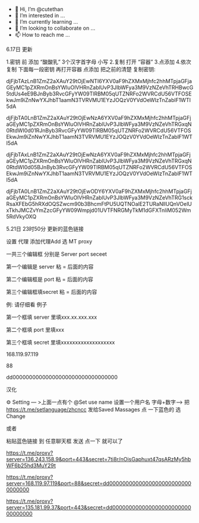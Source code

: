 - 👋 Hi, I’m @cutethan
- 👀 I’m interested in ...
- 🌱 I’m currently learning ...
- 💞️ I’m looking to collaborate on ...
- 📫 How to reach me ...

<!---
cutethan/cutethan is a ✨ special ✨ repository because its `README.md` (this file) appears on your GitHub profile.
You can click the Preview link to take a look at your changes.
--->

6.17日 更新

1.密钥 前 添加 “酸酸乳” 3个汉字首字母 小写 
2.复制 打开 “容器”
3.点添加
4.依次 复制 下面每一段密钥 再打开容器  点添加 把之前的清楚
复制密钥:

djFjbTAzLnB1ZmZ2aXAuY29tOjEwNTI6YXV0aF9hZXMxMjhfc2hhMTpjaGFjaGEyMC1pZXRmOnBsYWluOlVHRnZablUvP3JlbWFya3M9VzNZeVhTRHBwcG5tdUs4eE9BJnByb3RvcGFyYW09TlRBM05qUTZNRFo2WVRCdU56VTFOSEkwJm9iZnNwYXJhbT1aamN3TVRVMU1EYzJOQzV0YVdOeWIzTnZablF1WTI5dA


djFjbTA0LnB1ZmZ2aXAuY29tOjEwNzA6YXV0aF9hZXMxMjhfc2hhMTpjaGFjaGEyMC1pZXRmOnBsYWluOlVHRnZablUvP3JlbWFya3M9VzNZeVhTRGxqN0RtdWI0d01RJnByb3RvcGFyYW09TlRBM05qUTZNRFo2WVRCdU56VTFOSEkwJm9iZnNwYXJhbT1aamN3TVRVMU1EYzJOQzV0YVdOeWIzTnZablF1WTI5dA

djFjbTAxLnB1ZmZ2aXAuY29tOjEwNzA6YXV0aF9hZXMxMjhfc2hhMTpjaGFjaGEyMC1pZXRmOnBsYWluOlVHRnZablUvP3JlbWFya3M9VzNZeVhTRGxqN0RtdWI0d05BJnByb3RvcGFyYW09TlRBM05qUTZNRFo2WVRCdU56VTFOSEkwJm9iZnNwYXJhbT1aamN3TVRVMU1EYzJOQzV0YVdOeWIzTnZablF1WTI5dA

djFjbTA0LnB1ZmZ2aXAuY29tOjEwODY6YXV0aF9hZXMxMjhfc2hhMTpjaGFjaGEyMC1pZXRmOnBsYWluOlVHRnZablUvP3JlbWFya3M9VzNZeVhTRG1sckRsaXFEbG5hRXdOQSZwcm90b3BhcmFtPU5UQTNOalE2TURaNllUQnVOelUxTkhJMCZvYmZzcGFyYW09Wmpjd01UVTFNRGMyTkM1dGFXTnliM052Wm5RdVkyOXQ


5.21日 23时50分 更新的蓝色链接

设置 代理 添加代理Add 选 MT proxy

一共三个编辑框 分别是 Server port seceet

第一个编辑是 server 粘 = 后面的内容

第二个编辑框是 port 粘 = 后面的内容

第三个编辑框填secret 粘 = 后面的内容

例:
请仔细看 例子

第一个框填 server 里填xxx.xx.xxx.xxx

第二个框填 port 里填xxx

第三个框填 secret 里填xxxxxxxxxxxxxxxxxxx

168.119.97.119

88

dd00000000000000000000000000000000

汉化

⚙️ Setting — >上面一点有个 @Set use name 设置一个用户名 字母+数字—> 把 https://t.me/setlanguage/zhcncc    发给Saved Massages 点 一下蓝色的 选 Change


或者

粘贴蓝色链接 到 任意聊天框 发送 点一下 就可以了

https://t.me/proxy?server=136.243.158.9&port=443&secret=7ti8r/nOisGaphuxt47qsARzMy5hbWF6b25hd3MuY29t

https://t.me/proxy?server=168.119.97.119&port=88&secret=dd00000000000000000000000000000000

https://t.me/proxy?server=135.181.99.37&port=443&secret=dd00000000000000000000000000000000
